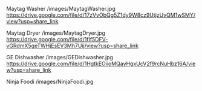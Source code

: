 Maytag Washer
/images/MaytagWasher.jpg
https://drive.google.com/file/d/17zVvObQg5Z1dy9W8cz9UtjzUvQM1wSMY/view?usp=share_link

Maytag Dryer
/images/MaytagDryer.jpg
https://drive.google.com/file/d/1fIf5DFV-vGRdmX5geTWHjEsEV3Mh7Uij/view?usp=share_link

GE Dishwasher
/images/GEDishwasher.jpg
https://drive.google.com/file/d/1HgtkEOiioMQayHgxUcV2f9rcNuHbz16A/view?usp=share_link

Ninja Foodi
/images/NinjaFoodi.jpg
